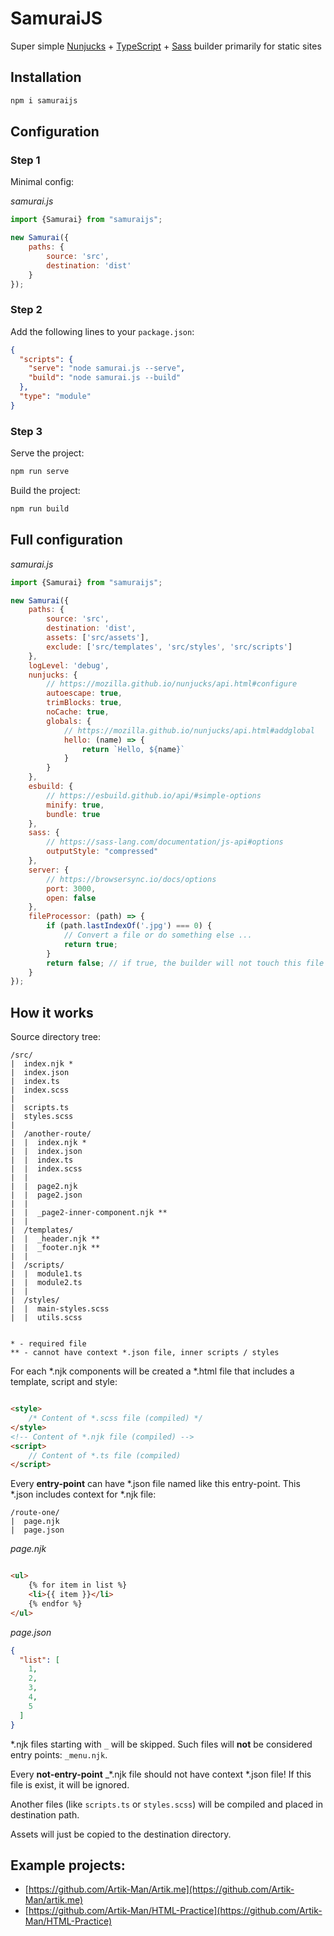 # SamuraiJS

Super simple
[Nunjucks](https://mozilla.github.io/nunjucks/) +
[TypeScript](https://sass-lang.com/) +
[Sass](https://sass-lang.com/)
builder primarily for static sites

## Installation

```bash
npm i samuraijs
```

## Configuration

### Step 1

Minimal config:

*samurai.js*

```javascript
import {Samurai} from "samuraijs";

new Samurai({
    paths: {
        source: 'src',
        destination: 'dist'
    }
});
```

### Step 2

Add the following lines to your `package.json`:

```json
{
  "scripts": {
    "serve": "node samurai.js --serve",
    "build": "node samurai.js --build"
  },
  "type": "module"
}
```

### Step 3

Serve the project:

```bash
npm run serve
```

Build the project:

```bash
npm run build
```

## Full configuration

*samurai.js*

```javascript
import {Samurai} from "samuraijs";

new Samurai({
    paths: {
        source: 'src',
        destination: 'dist',
        assets: ['src/assets'],
        exclude: ['src/templates', 'src/styles', 'src/scripts']
    },
    logLevel: 'debug',
    nunjucks: {
        // https://mozilla.github.io/nunjucks/api.html#configure
        autoescape: true,
        trimBlocks: true,
        noCache: true,
        globals: {
            // https://mozilla.github.io/nunjucks/api.html#addglobal
            hello: (name) => {
                return `Hello, ${name}`
            }
        }
    },
    esbuild: {
        // https://esbuild.github.io/api/#simple-options
        minify: true,
        bundle: true
    },
    sass: {
        // https://sass-lang.com/documentation/js-api#options
        outputStyle: "compressed"
    },
    server: {
        // https://browsersync.io/docs/options
        port: 3000,
        open: false
    },
    fileProcessor: (path) => {
        if (path.lastIndexOf('.jpg') === 0) {
            // Convert a file or do something else ...
            return true;
        }
        return false; // if true, the builder will not touch this file
    }
});
```

## How it works

Source directory tree:

```
/src/
|  index.njk *
|  index.json
|  index.ts
|  index.scss
|  
|  scripts.ts
|  styles.scss
|  
|  /another-route/
|  |  index.njk *
|  |  index.json
|  |  index.ts
|  |  index.scss
|  |  
|  |  page2.njk
|  |  page2.json
|  |
|  |  _page2-inner-component.njk **
|  |
|  /templates/
|  |  _header.njk **
|  |  _footer.njk **
|  |
|  /scripts/
|  |  module1.ts
|  |  module2.ts
|  |
|  /styles/
|  |  main-styles.scss
|  |  utils.scss
   

* - required file
** - cannot have context *.json file, inner scripts / styles
```

For each *.njk components will be created a *.html file that includes a template, script and style:

```html

<style>
    /* Content of *.scss file (compiled) */
</style>
<!-- Content of *.njk file (compiled) -->
<script>
    // Content of *.ts file (compiled)
</script>
```

Every **entry-point** can have *.json file named like this entry-point. This *.json includes context for *.njk file:

```
/route-one/
|  page.njk
|  page.json
```

*page.njk*

```html

<ul>
    {% for item in list %}
    <li>{{ item }}</li>
    {% endfor %}
</ul>
```

*page.json*

```json
{
  "list": [
    1,
    2,
    3,
    4,
    5
  ]
}
```

*.njk files starting with `_` will be skipped. Such files will **not** be considered entry points: `_menu.njk`.

Every **not-entry-point** _*.njk file should not have context *.json file! If this file is exist, it will be ignored.

Another files (like `scripts.ts` or `styles.scss`) will be compiled and placed in destination path.

Assets will just be copied to the destination directory.

## Example projects:

* [https://github.com/Artik-Man/Artik.me](https://github.com/Artik-Man/artik.me)
* [https://github.com/Artik-Man/HTML-Practice](https://github.com/Artik-Man/HTML-Practice)
